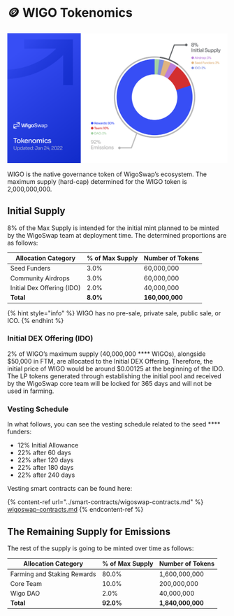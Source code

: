 # 🪙 WIGO Tokenomics

![](<../.gitbook/assets/tokenomics (1).png>)

WIGO is the native governance token of WigoSwap’s ecosystem. The maximum supply (hard-cap) determined for the WIGO token is 2,000,000,000.&#x20;

## **Initial Supply**

8% of the Max Supply is intended for the initial mint planned to be minted by the WigoSwap team at deployment time. The determined proportions are as follows:

| Allocation Category        |  % of Max Supply | Number of Tokens |
| -------------------------- | ---------------- | ---------------- |
| Seed Funders               | 3.0%             | 60,000,000       |
| Community Airdrops         | 3.0%             | 60,000,000       |
| Initial Dex Offering (IDO) | 2.0%             | 40,000,000       |
| **Total**                  | **8.0%**         | **160,000,000**  |

{% hint style="info" %}
WIGO has no pre-sale, private sale, public sale, or ICO.
{% endhint %}

### **Initial DEX Offering (IDO)**&#x20;

2% of WIGO’s maximum supply (40,000,000 **** WIGOs), alongside $50,000 in FTM, are allocated to the Initial DEX Offering. Therefore, the initial price of WIGO would be around $0.00125 at the beginning of the IDO. The LP tokens generated through establishing the initial pool and received by the WigoSwap core team will be locked for 365 days and will not be used in farming.

### **Vesting Schedule**&#x20;

In what follows, you can see the vesting schedule related to the seed **** funders:

* 12% Initial Allowance
* 22% after 60 days
* 22% after 120 days
* 22% after 180 days
* 22% after 240 days

Vesting smart contracts can be found here:

{% content-ref url="../smart-contracts/wigoswap-contracts.md" %}
[wigoswap-contracts.md](../smart-contracts/wigoswap-contracts.md)
{% endcontent-ref %}

## **The Remaining Supply for Emissions**&#x20;

The rest of the supply is going to be minted over time as follows:

| Allocation Category         |  % of Max Supply | Number of Tokens  |
| --------------------------- | ---------------- | ----------------- |
| Farming and Staking Rewards | 80.0%            | 1,600,000,000     |
| Core Team                   | 10.0%            | 200,000,000       |
| Wigo DAO                    | 2.0%             | 40,000,000        |
| **Total**                   | **92.0%**        | **1,840,000,000** |
